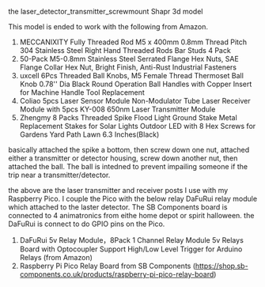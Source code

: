 the laser_detector_transmitter_screwmount Shapr 3d model 

This model is ended to work with the following from Amazon.

1) MECCANIXITY Fully Threaded Rod M5 x 400mm 0.8mm Thread Pitch 304 Stainless Steel Right Hand Threaded Rods Bar Studs 4 Pack
2) 50-Pack M5-0.8mm Stainless Steel Serrated Flange Hex Nuts, SAE Flange Collar Hex Nut, Bright Finish, Anti-Rust Industrial Fasteners
3) uxcell 6Pcs Threaded Ball Knobs, M5 Female Thread Thermoset Ball Knob 0.78'' Dia Black Round Operation Ball Handles with Copper Insert for Machine Handle Tool Replacement
4) Coliao 5pcs Laser Sensor Module Non-Modulator Tube Laser Receiver Module with 5pcs KY-008 650nm Laser Transmitter Module
6) Zhengmy 8 Packs Threaded Spike Flood Light Ground Stake Metal Replacement Stakes for Solar Lights Outdoor LED with 8 Hex Screws for Gardens Yard Path Lawn 6.3 Inches(Black)


basically attached the spike a bottom, then screw down one nut, attached either a transmitter or detector housing, screw down another nut, then attached the ball. The ball is intedned to prevent impailing someone if the trip near a transmitter/detector.


the above are the laser transmitter and receiver posts I use with my Raspberry Pico. I couple the Pico with the below relay DaFuRui relay  module which attached to the laster detector. The SB Components board is connected to 4 animatronics from eithe home depot or spirit halloween. the DaFuRui is connect to do GPIO pins on the Pico.

1) DaFuRui 5v Relay Module，8Pack 1 Channel Relay Module 5v Relays Board with Optocoupler Support High/Low Level Trigger for Arduino Relays (from Amazon)
2) Raspberry Pi Pico Relay Board from SB Components (https://shop.sb-components.co.uk/products/raspberry-pi-pico-relay-board)
